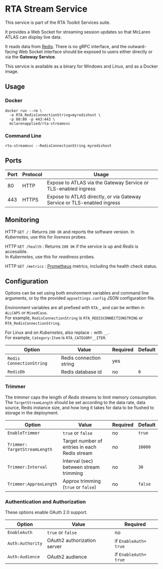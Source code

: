 # RTA Stream Service

This service is part of the RTA Toolkit Services suite.

It provides a Web Socket for streaming session updates so that McLaren ATLAS can display live data.

It reads data from [Redis](https://redis.io/). There is no gRPC interface, and the outward-facing Web Socket interface should be exposed to users either directly or via the **Gateway Service**.

This service is available as a binary for Windows and Linux, and as a Docker image.

## Usage

### Docker

```
docker run --rm \
  -e RTA_RedisConnectionString=myredishost \
  -p 80:80 -p 443:443 \
  mclarenapplied/rta-streamsvc
```

### Command Line

```
rta-streamsvc --RedisConnectionString myredishost
```

## Ports

| Port | Protocol   | Usage                                                                   |
|------|------------|-------------------------------------------------------------------------|
| 80   | HTTP       | Expose to ATLAS via the Gateway Service or TLS-enabled ingress          |
| 443  | HTTPS      | Expose to ATLAS directly, or via Gateway Service or TLS-enabled ingress |

## Monitoring

HTTP `GET /`
: Returns `200 OK` and reports the software version.
  In _Kubernetes_, use this for _liveness_ probes.

HTTP `GET /health`
: Returns `200 OK` if the service is up and _Redis_ is accessible.  
  In _Kubernetes_, use this for _readiness_ probes.

HTTP `GET /metrics`
: [Prometheus](https://prometheus.io/) metrics, including the health check status.

## Configuration

Options can be set using both environment variables and command line arguments, or by the provided `appsettings.config` JSON configuration file.

Environment variables are all prefixed with `RTA_`, and can be written in `ALLCAPS` or `MixedCase`.  
For example, `Redis​ConnectionString` is `RTA_REDIS​CONNECTIONSTRING` or `RTA_Redis​ConnectionString`.

For Linux and on _Kubernetes_, also replace `:` with `__`.  
For example, `Category:Item` is `RTA_CATEGORY__ITEM`.

| Option                        | Value                                         | Required       | Default        |
|-------------------------------|-----------------------------------------------|----------------|----------------|
| `Redis​ConnectionString`       | Redis connection string                       | yes            |                |
| `RedisDb`                     | Redis database id                             | no             | `0`            |

### Trimmer

The _trimmer_ caps the length of _Redis_ streams to limit memory consumption.
The `TargetStreamLength` should be set according to the data rate, data source, Redis instance size, and how long it takes for data to be flushed to storage in the deployment.

| Option                       | Value                                         | Required       | Default        |
|------------------------------|-----------------------------------------------|----------------|----------------|
| `EnableTrimmer`              | `true` or `false`                             | no             | `true`         |
| `Trimmer:​TargetStreamLength` | Target number of entries in each Redis stream | no             | `10000`        |
| `Trimmer:​Interval`           | Interval (sec) between stream trimming        | no             | `30`           |
| `Trimmer:​ApproxLength`       | Approx trimming (`true` or `false`)           | no             | `false`        |

### Authentication and Authorization

These options enable OAuth 2.0 support.

| Option               | Value                       | Required             |
|----------------------|-----------------------------|----------------------|
| `EnableAuth`         | `true` or `false`           | no                   |
| `Auth:Authority`     | OAuth2 authorization server | if `EnableAuth=​true` |
| `Auth:Audience`      | OAuth2 audience             | if `EnableAuth=​true` |
